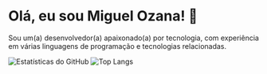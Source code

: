 # Olá, eu sou Miguel Ozana! 👋

Sou um(a) desenvolvedor(a) apaixonado(a) por tecnologia, com experiência em várias linguagens de programação e tecnologias relacionadas.



![Estatísticas do GitHub](https://github-readme-stats.vercel.app/api?username=miguel-dfk666&show_icons=true&count_private=true)
![Top Langs](https://github-readme-stats.vercel.app/api/top-langs/?username=miguel-dfk666&layout=compact)
